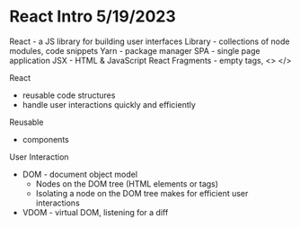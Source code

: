 # React Intro 5/19/2023

React - a JS library for building user interfaces
Library - collections of node modules, code snippets
Yarn - package manager
SPA - single page application
JSX - HTML & JavaScript
React Fragments - empty tags, <> </>

React

- reusable code structures
- handle user interactions quickly and efficiently

Reusable

- components

User Interaction

- DOM - document object model
  - Nodes on the DOM tree (HTML elements or tags)
  - Isolating a node on the DOM tree makes for efficient user interactions
- VDOM - virtual DOM, listening for a diff
